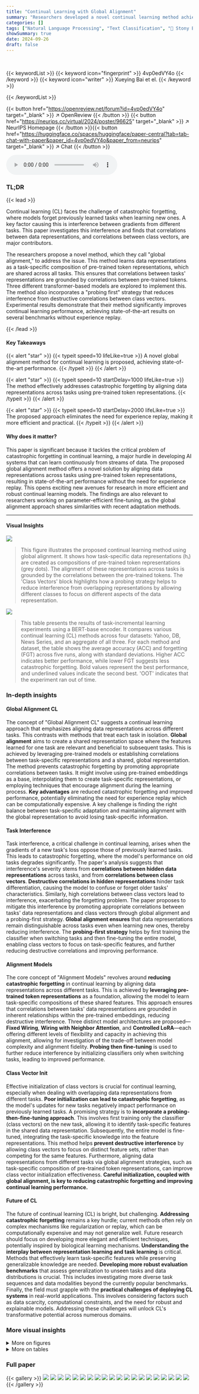 ```yaml
---
title: "Continual Learning with Global Alignment"
summary: "Researchers developed a novel continual learning method achieving state-of-the-art performance by aligning data representations across tasks using pre-trained tokens, eliminating the need for experien..."
categories: []
tags: ["Natural Language Processing", "Text Classification", "🏢 Stony Brook University",]
showSummary: true
date: 2024-09-26
draft: false
---
```


<br>

{{< keywordList >}}
{{< keyword icon="fingerprint" >}} 4vp0edVY4o {{< /keyword >}}
{{< keyword icon="writer" >}} Xueying Bai et el. {{< /keyword >}}
 
{{< /keywordList >}}

{{< button href="https://openreview.net/forum?id=4vp0edVY4o" target="_blank" >}}
↗ OpenReview
{{< /button >}}
{{< button href="https://neurips.cc/virtual/2024/poster/96625" target="_blank" >}}
↗ NeurIPS Homepage
{{< /button >}}{{< button href="https://huggingface.co/spaces/huggingface/paper-central?tab=tab-chat-with-paper&paper_id=4vp0edVY4o&paper_from=neurips" target="_blank" >}}
↗ Chat
{{< /button >}}



<audio controls>
    <source src="https://ai-paper-reviewer.com/4vp0edVY4o/podcast.wav" type="audio/wav">
    Your browser does not support the audio element.
</audio>


### TL;DR


{{< lead >}}

Continual learning (CL) faces the challenge of catastrophic forgetting, where models forget previously learned tasks when learning new ones.  A key factor causing this is interference between gradients from different tasks. This paper investigates this interference and finds that correlations between data representations, and correlations between class vectors, are major contributors. 

The researchers propose a novel method, which they call "global alignment," to address the issue.  This method learns data representations as a task-specific composition of pre-trained token representations, which are shared across all tasks.  This ensures that correlations between tasks' representations are grounded by correlations between pre-trained tokens. Three different transformer-based models are explored to implement this.  The method also incorporates a "probing first" strategy that reduces interference from destructive correlations between class vectors.  Experimental results demonstrate that their method significantly improves continual learning performance, achieving state-of-the-art results on several benchmarks without experience replay.

{{< /lead >}}


#### Key Takeaways

{{< alert "star" >}}
{{< typeit speed=10 lifeLike=true >}} A novel global alignment method for continual learning is proposed, achieving state-of-the-art performance. {{< /typeit >}}
{{< /alert >}}

{{< alert "star" >}}
{{< typeit speed=10 startDelay=1000 lifeLike=true >}} The method effectively addresses catastrophic forgetting by aligning data representations across tasks using pre-trained token representations. {{< /typeit >}}
{{< /alert >}}

{{< alert "star" >}}
{{< typeit speed=10 startDelay=2000 lifeLike=true >}} The proposed approach eliminates the need for experience replay, making it more efficient and practical. {{< /typeit >}}
{{< /alert >}}

#### Why does it matter?
This paper is significant because it tackles the critical problem of catastrophic forgetting in continual learning, a major hurdle in developing AI systems that can learn continuously from streams of data.  The proposed global alignment method offers a novel solution by aligning data representations across tasks using pre-trained token representations, resulting in state-of-the-art performance without the need for experience replay. This opens exciting new avenues for research in more efficient and robust continual learning models.  The findings are also relevant to researchers working on parameter-efficient fine-tuning, as the global alignment approach shares similarities with recent adaptation methods.

------
#### Visual Insights



![](https://ai-paper-reviewer.com/4vp0edVY4o/figures_1_1.jpg)

> This figure illustrates the proposed continual learning method using global alignment.  It shows how task-specific data representations (hᵢ) are created as compositions of pre-trained token representations (grey dots). The alignment of these representations across tasks is grounded by the correlations between the pre-trained tokens.  The 'Class Vectors' block highlights how a probing strategy helps to reduce interference from overlapping representations by allowing different classes to focus on different aspects of the data representation.





![](https://ai-paper-reviewer.com/4vp0edVY4o/tables_7_1.jpg)

> This table presents the results of task-incremental learning experiments using a BERT-base encoder.  It compares various continual learning (CL) methods across four datasets: Yahoo, DB, News Series, and an aggregate of all three. For each method and dataset, the table shows the average accuracy (ACC) and forgetting (FGT) across five runs, along with standard deviations.  Higher ACC indicates better performance, while lower FGT suggests less catastrophic forgetting.  Bold values represent the best performance, and underlined values indicate the second best.  'OOT' indicates that the experiment ran out of time.





### In-depth insights


#### Global Alignment CL
The concept of "Global Alignment CL" suggests a continual learning approach that emphasizes aligning data representations across different tasks.  This contrasts with methods that treat each task in isolation. **Global alignment** aims to create a shared representation space where the features learned for one task are relevant and beneficial to subsequent tasks.  This is achieved by leveraging pre-trained models or establishing correlations between task-specific representations and a shared, global representation. The method prevents catastrophic forgetting by promoting appropriate correlations between tasks. It might involve using pre-trained embeddings as a base, interpolating them to create task-specific representations, or employing techniques that encourage alignment during the learning process.  **Key advantages** are reduced catastrophic forgetting and improved performance, potentially eliminating the need for experience replay which can be computationally expensive. A key challenge is finding the right balance between task-specific adaptation and maintaining alignment with the global representation to avoid losing task-specific information.

#### Task Interference
Task interference, a critical challenge in continual learning, arises when the gradients of a new task's loss oppose those of previously learned tasks. This leads to catastrophic forgetting, where the model's performance on old tasks degrades significantly.  The paper's analysis suggests that interference's severity stems from **correlations between hidden data representations** across tasks, and from **correlations between class vectors**.  **Destructive correlations in hidden representations** hinder task differentiation, causing the model to confuse or forget older tasks' characteristics. Similarly, high correlations between class vectors lead to interference, exacerbating the forgetting problem. The paper proposes to mitigate this interference by promoting appropriate correlations between tasks' data representations and class vectors through global alignment and a probing-first strategy.  **Global alignment ensures** that data representations remain distinguishable across tasks even when learning new ones, thereby reducing interference. The **probing-first strategy** helps by first training the classifier when switching tasks and then fine-tuning the entire model, enabling class vectors to focus on task-specific features, and further reducing destructive correlations and improving performance.

#### Alignment Models
The core concept of "Alignment Models" revolves around **reducing catastrophic forgetting** in continual learning by aligning data representations across different tasks.  This is achieved by **leveraging pre-trained token representations** as a foundation, allowing the model to learn task-specific compositions of these shared features. This approach ensures that correlations between tasks' data representations are grounded in inherent relationships within the pre-trained embeddings, reducing destructive interference.  Three distinct model architectures are proposed—**Fixed Wiring**, **Wiring with Neighbor Attention**, and **Controlled LoRA**—each offering different levels of flexibility and capacity in achieving this alignment, allowing for investigation of the trade-off between model complexity and alignment fidelity.  **Probing then fine-tuning** is used to further reduce interference by initializing classifiers only when switching tasks, leading to improved performance.

#### Class Vector Init
Effective initialization of class vectors is crucial for continual learning, especially when dealing with overlapping data representations from different tasks.  **Poor initialization can lead to catastrophic forgetting**, as the model's updates for new tasks negatively impact performance on previously learned tasks.  A promising strategy is to **incorporate a probing-then-fine-tuning approach**. This involves first training only the classifier (class vectors) on the new task, allowing it to identify task-specific features in the shared data representation. Subsequently, the entire model is fine-tuned, integrating the task-specific knowledge into the feature representations.  This method helps **prevent destructive interference** by allowing class vectors to focus on distinct feature sets, rather than competing for the same features.  Furthermore, aligning data representations from different tasks via global alignment strategies, such as task-specific composition of pre-trained token representations, can improve class vector initialization effectiveness. **Careful initialization, coupled with global alignment, is key to reducing catastrophic forgetting and improving continual learning performance.**

#### Future of CL
The future of continual learning (CL) is bright, but challenging.  **Addressing catastrophic forgetting** remains a key hurdle; current methods often rely on complex mechanisms like regularization or replay, which can be computationally expensive and may not generalize well.  Future research should focus on developing more elegant and efficient techniques, potentially inspired by biological learning mechanisms. **Understanding the interplay between representation learning and task learning** is critical.  Methods that effectively learn task-specific features while preserving generalizable knowledge are needed. **Developing more robust evaluation benchmarks** that assess generalization to unseen tasks and data distributions is crucial.  This includes investigating more diverse task sequences and data modalities beyond the currently popular benchmarks. Finally, the field must grapple with the **practical challenges of deploying CL systems** in real-world applications.  This involves considering factors such as data scarcity, computational constraints, and the need for robust and explainable models. Addressing these challenges will unlock CL's transformative potential across numerous domains.


### More visual insights

<details>
<summary>More on figures
</summary>


![](https://ai-paper-reviewer.com/4vp0edVY4o/figures_3_1.jpg)

> This figure shows t-SNE plots visualizing the data representations learned by a model without global alignment (a) and a model with global alignment (b).  The plots compare the representations after learning the first task and after learning the last task in a continual learning scenario. The model without global alignment shows significant overlap in representations from different tasks after the first task, leading to interference and indistinguishable representations after the last task. In contrast, the model with global alignment maintains distinct representations for different tasks even after learning all tasks, showcasing the effectiveness of the proposed global alignment method.


![](https://ai-paper-reviewer.com/4vp0edVY4o/figures_5_1.jpg)

> This figure compares three different alignment models: Fixed Wiring, Wiring with Neighbor Attention, and Controlled LoRA.  It illustrates how each model uses pre-trained (blue) and learnable (orange) components to generate task-specific data representations (grey). Fixed wiring directly adapts pre-trained representations for the [CLS] token, while Wiring with Neighbor Attention incorporates contextual information from neighboring tokens. Controlled LoRA adjusts pre-trained representations through low-rank updates applied to all tokens. The models aim to balance learning task-specific features with maintaining alignment to pre-trained representations to prevent catastrophic forgetting.


![](https://ai-paper-reviewer.com/4vp0edVY4o/figures_8_1.jpg)

> This figure shows the results of class-incremental learning experiments.  Subfigure (a) presents a bar chart comparing the classification accuracy after the final task for different continual learning methods, with and without the probing-then-fine-tuning (PF) strategy. Subfigure (b) displays line graphs illustrating the average class-incremental learning accuracy across multiple tasks. The results highlight the performance of the proposed alignment models in both scenarios, particularly in comparison to methods using experience replay like ERACE.


</details>




<details>
<summary>More on tables
</summary>


![](https://ai-paper-reviewer.com/4vp0edVY4o/tables_8_1.jpg)
> This table presents the results of task-incremental learning experiments using a BERT-base encoder.  It compares various continual learning (CL) methods across three datasets (Yahoo, DB, and News Series) and an aggregate of all datasets.  The metrics reported are average accuracy (ACC) and forgetting (FGT), each with standard deviations calculated across five random seeds.  The best and second-best results are highlighted in bold and underlined, respectively. Results exceeding the allotted time are noted as 'OOT'.

![](https://ai-paper-reviewer.com/4vp0edVY4o/tables_8_2.jpg)
> This table presents the Recall@20 scores for four different models (FT, C-LoRA, Wire-Fixed, and Wire-Neigh) on two datasets (SNLI and News Series).  Recall@20 measures the proportion of correctly identified task-related tokens among the top 20 predicted tokens, assessing the models' ability to align data representations. The results show that the proposed alignment models (Wire-Fixed and Wire-Neigh) significantly outperform the baseline models (FT and C-LoRA) in terms of Recall@20, demonstrating the effectiveness of their alignment approach.

![](https://ai-paper-reviewer.com/4vp0edVY4o/tables_9_1.jpg)
> This table presents the average accuracy (ACC) results obtained from experiments on the News Series dataset using different scaling factors (s) for two alignment models: Wire-Neigh and C-LORA, with and without the probing-first (PF) strategy. The scaling factor (s) controls the balance between using pre-trained and task-specific information for generating data representations.  The table shows how the average accuracy changes with various scaling factors and how the probing-first strategy affects the performance.

![](https://ai-paper-reviewer.com/4vp0edVY4o/tables_9_2.jpg)
> This table presents the results of task-incremental learning experiments using a BERT-base encoder.  It compares various continual learning methods across three datasets (Yahoo, DB, News Series) and an aggregate of all three.  For each method, the average accuracy (ACC) and forgetting (FGT) are reported along with standard deviations across five random seeds.  The best and second-best results are highlighted in bold and underlined, respectively.  'OOT' indicates that the experiment did not complete within the allocated time.

</details>




### Full paper

{{< gallery >}}
<img src="https://ai-paper-reviewer.com/4vp0edVY4o/1.png" class="grid-w50 md:grid-w33 xl:grid-w25" />
<img src="https://ai-paper-reviewer.com/4vp0edVY4o/2.png" class="grid-w50 md:grid-w33 xl:grid-w25" />
<img src="https://ai-paper-reviewer.com/4vp0edVY4o/3.png" class="grid-w50 md:grid-w33 xl:grid-w25" />
<img src="https://ai-paper-reviewer.com/4vp0edVY4o/4.png" class="grid-w50 md:grid-w33 xl:grid-w25" />
<img src="https://ai-paper-reviewer.com/4vp0edVY4o/5.png" class="grid-w50 md:grid-w33 xl:grid-w25" />
<img src="https://ai-paper-reviewer.com/4vp0edVY4o/6.png" class="grid-w50 md:grid-w33 xl:grid-w25" />
<img src="https://ai-paper-reviewer.com/4vp0edVY4o/7.png" class="grid-w50 md:grid-w33 xl:grid-w25" />
<img src="https://ai-paper-reviewer.com/4vp0edVY4o/8.png" class="grid-w50 md:grid-w33 xl:grid-w25" />
<img src="https://ai-paper-reviewer.com/4vp0edVY4o/9.png" class="grid-w50 md:grid-w33 xl:grid-w25" />
<img src="https://ai-paper-reviewer.com/4vp0edVY4o/10.png" class="grid-w50 md:grid-w33 xl:grid-w25" />
<img src="https://ai-paper-reviewer.com/4vp0edVY4o/11.png" class="grid-w50 md:grid-w33 xl:grid-w25" />
<img src="https://ai-paper-reviewer.com/4vp0edVY4o/12.png" class="grid-w50 md:grid-w33 xl:grid-w25" />
<img src="https://ai-paper-reviewer.com/4vp0edVY4o/13.png" class="grid-w50 md:grid-w33 xl:grid-w25" />
<img src="https://ai-paper-reviewer.com/4vp0edVY4o/14.png" class="grid-w50 md:grid-w33 xl:grid-w25" />
<img src="https://ai-paper-reviewer.com/4vp0edVY4o/15.png" class="grid-w50 md:grid-w33 xl:grid-w25" />
<img src="https://ai-paper-reviewer.com/4vp0edVY4o/16.png" class="grid-w50 md:grid-w33 xl:grid-w25" />
<img src="https://ai-paper-reviewer.com/4vp0edVY4o/17.png" class="grid-w50 md:grid-w33 xl:grid-w25" />
<img src="https://ai-paper-reviewer.com/4vp0edVY4o/18.png" class="grid-w50 md:grid-w33 xl:grid-w25" />
<img src="https://ai-paper-reviewer.com/4vp0edVY4o/19.png" class="grid-w50 md:grid-w33 xl:grid-w25" />
<img src="https://ai-paper-reviewer.com/4vp0edVY4o/20.png" class="grid-w50 md:grid-w33 xl:grid-w25" />
{{< /gallery >}}